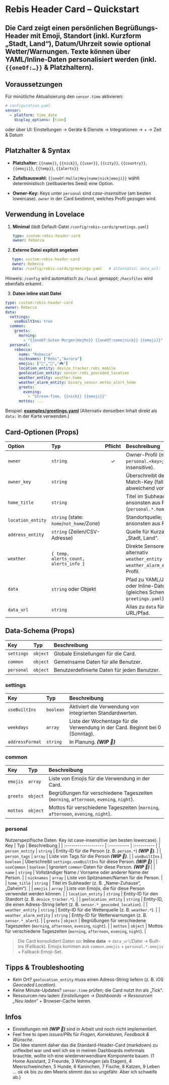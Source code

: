 # Rebis Header Card – Quickstart

Die Card zeigt einen persönlichen Begrüßungs-Header mit Emoji, Standort (inkl. Kurzform „Stadt, Land“), Datum/Uhrzeit sowie optional Wetter/Warnungen. Texte können über YAML/Inline-Daten personalisiert werden (inkl. `{{oneOf:…}}` & Platzhaltern).
---
## Voraussetzungen
Für minütliche Aktualisierung den `sensor.time` aktivieren:

```yaml
# configuration.yaml
sensor:
  - platform: time_date
    display_options: [time]
```
oder über UI:
Einstellungen → Geräte & Dienste → Integrationen → + → Zeit & Datum


## Platzhalter & Syntax
- **Platzhalter:**
`{{name}}`, `{{nick}}`, `{{user}}`, `{{city}}`, `{{country}}`, `{{emoji}}`, `{{temp}}`, `{{alerts}}`

- **Zufallsauswahl:**
`{{oneOf:Hallo|Hey|name|nick|emoji}}` wählt deterministisch (zeitbasiertes Seed) eine Option.

- **Owner-Key:**
Keys unter `personal` sind *case-insensitive* (am besten lowercase).
`owner` in der Card bestimmt, welches Profil gezogen wird.

## Verwendung in Lovelace
1) **Minimal** (lädt Default-Datei `/config/rebis-cards/greetings.yaml`)
   ```yaml
   type: custom:rebis-header-card
   owner: Rebecca
    ```

2) **Externe Datei explizit angeben**
```yaml
   type: custom:rebis-header-card
   owner: Rebecca
   data: /config/rebis-cards/greetings.yaml   # alternativ: data_url:
```
Hinweis: `/config` wird automatisch zu `/local` gemappt; `/hacsfiles` wird ebenfalls erkannt.

3) **Daten inline statt Datei**
```yaml
type: custom:rebis-header-card
owner: Rebecca
data:
  settings:
    useBuiltIns: true
  common:
    greets:
      morning:
        - "{{oneOf:Guten Morgen|Hejho}} {{oneOf:name|nick}} {{emoji}}"
  personal:
    rebecca:
      name: "Rebecca"
      nicknames: ["Rebi","Aurora"]
      emojis: ["💜","🌈","🎮"]
      location_entity: device_tracker.rebi_mobile
      geolocation_entity: sensor.rebi_geocoded_location
      weather_entity: weather.home
      weather_alarm_entity: binary_sensor.meteo_alert_home
      greets:
        evening:
          - "Stream-Time, {{nick}} {{emoji}}"
      mottos: ...
```

Beispiel: **[examples/greetings.yaml](examples/greetings.yaml)**
(Alternativ denselben Inhalt direkt als `data:` in der Karte verwenden.)


## Card-Optionen (Props)
| Option | Typ | Pflicht | Beschreibung |
| :------------------- | :---------- | :----------: |  :---------- |
| `owner` | `string` | ✓ | Owner-Profil (matcht `personal.<key>`; case-insensitive). |
| `owner_key` | `string` |  | Überschreibt den Match-Key (falls abweichend von `owner`). |
| `home_title` | `string` |  | Titel im Subheader; ansonsten aus Profil (`personal.*.home_title`). |
| `location_entity` | `string` (state: `home`/`not_home`/Zone) |  | Standortquelle; ansonsten aus Profil. |
| `address_entity` | `string` (Zeilen/CSV-Adresse) |  | Quelle für Kurzadresse „Stadt, Land“. |
| `weather` | `{ temp, alerts_count, alerts_info }` |  | Direkte Sensoren; alternativ `weather_entity` + `weather_alarm_entity` im Profil. |
| `data` | `string` oder Objekt |  | Pfad zu YAML/JSON oder Inline-Daten (gleiches Schema wie `greetings.yaml`). |
| `data_url` | `string` |  | Alias zu `data` für externe URL/Pfad. |

## Data-Schema (Props)
| Key | Typ | Beschreibung |
| :------------------- | :---------- |  :---------- |
| `settings` | `object` | Globale Einstellungen für die Card. |
| `common` | `object` | Gemeinsame Daten für alle Benutzer. |
| `personal` | `object` | Benutzerdefinierte Daten für jeden Benutzer. |

### settings
| Key | Typ | Beschreibung |
| :------------------- | :---------- |  :---------- |
| `useBuiltIns` | `boolean` | Aktiviert die Verwendung von integrierten Standardwerten. |
| `weekdays` | `array` | Liste der Wochentage für die Verwendung in der Card. Beginnt bei 0 (Sonntag). |
| `addressFormat` | `string` | In Planung. **_(WIP 🚧)_** |

### common
| Key | Typ | Beschreibung |
| :------------------- | :---------- |  :---------- |
| `emojis` | `array` | Liste von Emojis für die Verwendung in der Card. |
| `greets` | `object` | Begrüßungen für verschiedene Tageszeiten (`morning`, `afternoon`, `evening`, `night`). |
| `mottos` | `object` | Mottos für verschiedene Tageszeiten (`morning`, `afternoon`, `evening`, `night`). |

### personal
Nutzerspezifische Daten. Key ist case-insensitive (am besten lowercase). 
| Key | Typ | Beschreibung |
| :------------------- | :---------- |  :---------- |
| `person_entity` | `string` | Entity-ID für die Person (z. B. `person.*`) **_(WIP 🚧)_**. |
| `person_tags` | `array` | Liste von Tags für die Person **_(WIP 🚧)_**. |
| `useBuiltIns` | `boolean` | Überschreibt `settings.useBuiltIns` für diese Person. **_(WIP 🚧)_** |
| `useCommon` | `boolean` | Ignoriert `common`-Daten für diese Person. **_(WIP 🚧)_** |
| `name` | `string` | Vollständiger Name / Vorname oder anderer Name der Person. |
| `nicknames` | `array` | Liste von Spitznamen/Namen für die Person. |
| `home_title` | `string` | Titel im Subheader (z. B. „Name-Zuhause“, „Daheim“). |
| `emojis` | `array` | Liste von Emojis, die für diese Person verwendet werden können. |
| `location_entity` | `string` | Entity-ID für den Standort (z. B. `device_tracker.*`). |
| `geolocation_entity` | `string` | Entity-ID, die einen Adress-String liefert (z. B. `sensor.*_geocoded_location`). |
| `weather_entity` | `string` | Entity-ID für die Wetterquelle (z. B. `weather.*`). |
| `weather_alarm_entity` | `string` | Entity-ID für Wetterwarnungen (z. B. `sensor.*_alert`). |
| `greets` | `object` | Begrüßungen für verschiedene Tageszeiten (`morning`, `afternoon`, `evening`, `night`). |
| `mottos` | `object` | Mottos für verschiedene Tageszeiten (`morning`, `afternoon`, `evening`, `night`). |


> Die Card konsolidiert Daten so: **Inline data** → `data_url`/Datei → Built-ins (Fallback).
> Emojis kommen aus `common.emojis` + `personal.*.emojis` + Fallback-Emoji-Set.

## Tipps & Troubleshooting
- Kein Ort? `geolocation_entity` muss einen Adress-String liefern (z. B. iOS *Geocoded Location*).
- Keine Minute-Updates? `sensor.time` prüfen; die Card nutzt ihn als „Tick“.
- Ressourcen neu laden: *Einstellungen → Dashboards → Ressourcen „Neu laden“* + Browser-Cache leeren.

## Infos
- Einstellungen mit **_(WIP 🚧)_** sind in Arbeit und noch nicht implementiert.
- Feel free to open *issues/PRs* für *Fragen, Korrekturen, Feedback & Wünsche*.
- Die Idee stammt daher das die Standard-Header-Card (markdown) zu unflexibel war und weil ich sie in meinen Dashboards mehrmals brauchte, wollte ich eine wiederverwendbare Komponente bauen. (1 Home Assistant, 2 Freunde, 3 Wohnungen (als Etagen), 4 Meerschweinchen, 5 Hunde, 6 Kaninchen, 7 Fische, 8 Katzen, 9 Leben ... ok ok bis zu den Meeris stimmt das so ungefähr. Aber ich schweife ab.)

